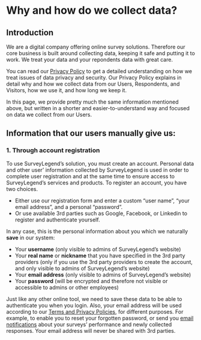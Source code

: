 # Why and how do we collect data?

## Introduction

We are a digital company offering online survey solutions.  Therefore our core business is built around collecting data, keeping it safe and putting it to work.   We treat your data and your repondents data with great care.

You can read our [Privacy Policy](https://accessiblesurveys.com/home/terms) to get a detailed understanding on how we treat issues of data privacy and security.  Our Privacy Policy explains in detail why and how we collect data from our Users, Respondents, and Visitors, how we use it, and how long we keep it.&#x20;

In this page, we provide pretty much the same information mentioned above, but written in a shorter and easier-to-understand way and focused on data we collect from our Users.

## Information that our users manually give us:

### 1. Through account registration

To use SurveyLegend’s solution, you must create an account. Personal data and other user’ information collected by SurveyLegend is used in order to complete user registration and at the same time to ensure access to SurveyLegend’s services and products. To register an account, you have two choices.

* Either use our registration form and enter a custom “user name”, “your email address”, and a personal “password”.
* Or use available 3rd parties such as Google, Facebook, or Linkedin to register and authenticate yourself.

&#x20; In any case, this is the personal information about you which we naturally **save** in our system:

* Your **username** (only visible to admins of SurveyLegend’s website)
* Your **real name** or **nickname** that you have specified in the 3rd party providers (only if you use the 3rd party providers to create the account, and only visible to admins of SurveyLegend’s website)
* Your **email address** (only visible to admins of SurveyLegend’s website)
* Your **password** (will be encrypted and therefore not visible or accessible to admins or other employees)

&#x20; Just like any other online tool, we need to save these data to be able to authenticate you when you login. Also, your email address will be used according to our [Terms and Privacy Policies](https://www.surveylegend.com/terms-and-privacy/), for different purposes. For example, to enable you to reset your forgotten password, or send you [email notifications](https://www.surveylegend.com/user-guide/notifications/) about your surveys’ performance and newly collected responses. Your email address will never be shared with 3rd parties.   &#x20;
